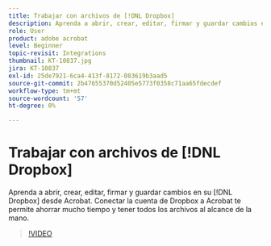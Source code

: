 ```yaml
---
title: Trabajar con archivos de [!DNL Dropbox]
description: Aprenda a abrir, crear, editar, firmar y guardar cambios en su [!DNL Dropbox] archivos desde Acrobat
role: User
product: adobe acrobat
level: Beginner
topic-revisit: Integrations
thumbnail: KT-10837.jpg
jira: KT-10837
exl-id: 25de7921-6ca4-413f-8172-083619b3aad5
source-git-commit: 2b47655370d52405e5773f0358c71aa65fdecdef
workflow-type: tm+mt
source-wordcount: '57'
ht-degree: 0%

---
```


# Trabajar con archivos de [!DNL Dropbox]

Aprenda a abrir, crear, editar, firmar y guardar cambios en su [!DNL Dropbox] desde Acrobat. Conectar la cuenta de Dropbox a Acrobat te permite ahorrar mucho tiempo y tener todos los archivos al alcance de la mano.

>[!VIDEO](https://video.tv.adobe.com/v/3409411?quality=12&learn=on&hidetitle=true)
